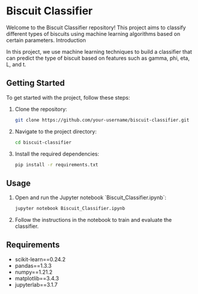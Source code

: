 # Biscuit Classifier

Welcome to the Biscuit Classifier repository! This project aims to classify different types of biscuits using machine learning algorithms based on certain parameters.
Introduction

In this project, we use machine learning techniques to build a classifier that can predict the type of biscuit based on features such as gamma, phi, eta, L, and t.

## Getting Started

To get started with the project, follow these steps:

<ol>
<li>Clone the repository:</li>

   ```bash
   git clone https://github.com/your-username/biscuit-classifier.git
   ```

<li>Navigate to the project directory:</li>

   ```bash
   cd biscuit-classifier
   ```

<li>Install the required dependencies:</li>

   ```bash
   pip install -r requirements.txt
   ```
   
</ol>

## Usage

<ol>
<li>Open and run the Jupyter notebook `Biscuit_Classifier.ipynb`:</li>

   ```bash
   jupyter notebook Biscuit_Classifier.ipynb
   ```

<li>Follow the instructions in the notebook to train and evaluate the classifier.</li>
</ol>

## Requirements

- scikit-learn==0.24.2
- pandas==1.3.3
- numpy==1.21.2
- matplotlib==3.4.3
- jupyterlab==3.1.7
